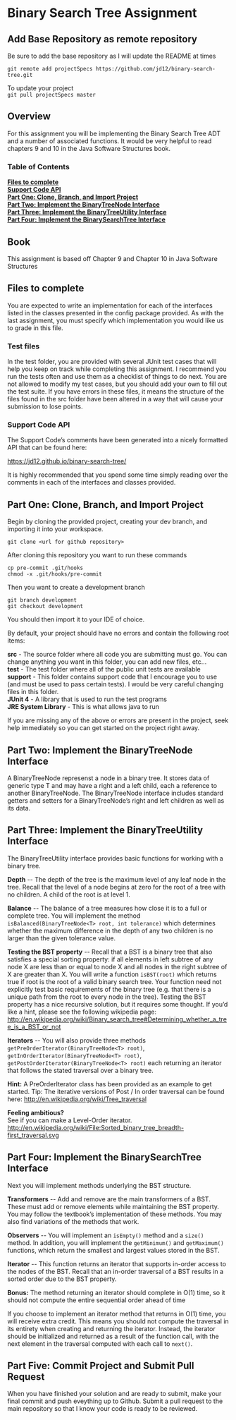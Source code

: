 # Binary Search Tree Assignment

## Add Base Repository as remote repository

Be sure to add the base repository as I will update the README at times

`git remote add projectSpecs https://github.com/jd12/binary-search-tree.git`

To update your project <br>
`git pull projectSpecs master`


## Overview
For this assignment you will be implementing the Binary Search Tree ADT and a number of associated functions. It would be very helpful to read chapters 9 and 10 in the Java Software Structures book.

### Table of Contents
**[Files to complete](#files-to-complete)**<br>
**[Support Code API](#support-code-api)**<br>
**[Part One: Clone, Branch, and Import Project](#part-one-clone-branch-and-import-project)**<br>
**[Part Two: Implement the BinaryTreeNode Interface](#part-two-implement-the-binarytreenode-interface)**<br>
**[Part Three: Implement the BinaryTreeUtility Interface](#part-three-implement-the-binarytreeutility-interface)**<br>
**[Part Four: Implement the BinarySearchTree Interface](#part-four-implement-the-binarysearchtree-interface)**<br>

## Book
This assignment is based off Chapter 9 and Chapter 10 in Java Software Structures

## Files to complete
You are expected to write an implementation for each of the interfaces listed in the classes presented in the config package provided. As with the last assignment, you must specify which implementation you would like us to grade in this file.

### Test files
In the test folder, you are provided with several JUnit test cases that will help you keep on track while completing this assignment. I recommend you run the tests often and use them as a checklist of things to do next. You are not allowed to modify my test cases, but you should add your own to fill out the test suite. If you have errors in these files, it means the structure of the files found in the src folder have been altered in a way that will cause your submission to lose points.

### Support Code API
The Support Code’s comments have been generated into a nicely formatted API that can be found here:

https://jd12.github.io/binary-search-tree/

It is highly recommended that you spend some time simply reading over the comments in each of the interfaces and classes provided.

## Part One: Clone, Branch, and Import Project 
Begin by cloning the provided project, creating your dev branch, and importing it into your workspace. 

```
git clone <url for github repository>
```

After cloning this repository you want to run these commands

```
cp pre-commit .git/hooks
chmod -x .git/hooks/pre-commit
```

Then you want to create a development branch

```
git branch development
git checkout development
```

You should then import it to your IDE of choice. 

By default, your project should have no errors and contain the following root items:

**src** - The source folder where all code you are submitting must go. You can change anything you want in this folder, you can add new files, etc...<br>
**test** - The test folder where all of the public unit tests are available<br>
**support** - This folder contains support code that I encourage you to use (and must be used to pass certain tests). I would be very careful changing files in this folder.<br>
**JUnit 4** - A library that is used to run the test programs<br>
**JRE System Library** - This is what allows java to run<br>

If you are missing any of the above or errors are present in the project, seek help immediately so you can get started on the project right away. 

## Part Two: Implement the BinaryTreeNode Interface
A BinaryTreeNode represenst a node in a binary tree. It stores data of generic type T and may have a right and a left child, each a reference to another BinaryTreeNode.  The BinaryTreeNode interface includes standard getters and setters for a BinaryTreeNode’s right and left children as well as its data.

## Part Three: Implement the BinaryTreeUtility Interface
The BinaryTreeUtility interface provides basic functions for working with a binary tree.

**Depth** -- The depth of the tree is the maximum level of any leaf node in the tree.  Recall that the level of a node begins at zero for the root of a tree with no children.  A child of the root is at level 1.

**Balance** -- The balance of a tree measures how close it is to a full or complete tree.  You will implement the method `isBalanced(BinaryTreeNode<T> root, int tolerance)` which determines whether the maximum difference in the depth of any two children is no larger than the given tolerance value.

**Testing the BST property** -- Recall that a BST is a binary tree that also satisfies a special sorting property: if all elements in left subtree of any node X are less than or equal to node X and all nodes in the right subtree of X are greater than X.  You will write a function `isBST(root)` which returns true if root is the root of a valid binary search tree.  Your function need not explicitly test basic requirements of the binary tree (e.g. that there is a unique path from the root to every node in the tree).  Testing the BST property has a nice recursive solution, but it requires some thought.  If you’d like a hint, please see the following wikipedia page:
http://en.wikipedia.org/wiki/Binary_search_tree#Determining_whether_a_tree_is_a_BST_or_not

**Iterators** -- You will also provide three methods `getPreOrderIterator(BinaryTreeNode<T> root)`, `getInOrderIterator(BinaryTreeNode<T> root)`, `getPostOrderIterator(BinaryTreeNode<T> root)` each returning an iterator that follows the stated traversal over a binary tree.  

**Hint:** A PreOrderIterator class has been provided as an example to get started.
Tip: The iterative versions of Post / In order traversal can be found here: http://en.wikipedia.org/wiki/Tree_traversal

**Feeling ambitious?**<br>
See if you can make a Level-Order iterator. http://en.wikipedia.org/wiki/File:Sorted_binary_tree_breadth-first_traversal.svg

## Part Four: Implement the BinarySearchTree Interface
Next you will implement methods underlying the BST structure.  

**Transformers** -- Add and remove are the main transformers of a BST.  These must add or remove elements while maintaining the BST property. You may follow the textbook’s implementation of these methods.  You may also find variations of the methods that work.  

**Observers** -- You will implement an `isEmpty()` method and a `size()` method.  In addition, you will implement  the `getMinimum()` and `getMaximum()` functions, which return the smallest and largest values stored in the BST.  

**Iterator** -- This function returns an iterator that supports in-order access to the nodes of the BST.  Recall that an in-order traversal of a BST results in a sorted order due to the BST property.  

**Bonus:** The method returning an iterator should complete in O(1) time, so it should not compute the entire sequential order ahead of time

If you choose to implement an iterator method that returns in O(1) time, you will receive extra credit. This means you should not compute the traversal in its entirety when creating and returning the iterator.  Instead, the iterator should be initialized and returned as a result of the function call, with the next element in the traversal computed with each call to `next()`.


## Part Five: Commit Project and Submit Pull Request
When you have finished your solution and are ready to submit, make your final commit and push eveything up to Github. Submit a pull request to the main repository so that I know your code is ready to be reviewed.  
